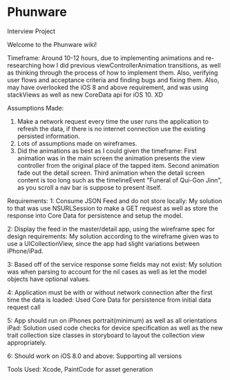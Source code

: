 # Phunware
Interview Project

Welcome to the Phunware wiki!

Timeframe: Around 10-12 hours, due to implementing animations and re-researching how I did previous viewControllerAnimation transitions, as well as thinking through the process of how to implement them. Also, verifying user flows and acceptance criteria and finding bugs and fixing them. Also, may have overlooked the iOS 8 and above requirement, and was using stackViews as well as new CoreData api for iOS 10. XD

Assumptions Made: 
1. Make a network request every time the user runs the application to refresh the data, if there is no internet connection use the existing persisted information.
2. Lots of assumptions made on wireframes. 
3. Did the animations as best as I could given the timeframe: First animation was in the main screen the animation presents the view controller from the original place of the tapped item. Second animation fade out the detail screen. Third animation when the detail screen content is too long such as the timelineEvent "Funeral of Qui-Gon Jinn", as you scroll a nav bar is suppose to present itself.

Requirements: 
1: Consume JSON Feed and do not store locally: My solution to that was use NSURLSession to make a GET request as well as store the response into Core Data for persistence and setup the model.

2: Display the feed in the master/detail app, using the wireframe spec for design requirements: My solution according to the wireframe given was to use a UICollectionView, since the app had slight variations between iPhone/iPad.

3: Based off of the service response some fields may not exist: My solution was when parsing to account for the nil cases as well as let the model objects have optional values.

4: Application must be with or without network connection after the first time the data is loaded: Used Core Data for persistence from initial data request call

5: App should run on iPhones portrait(minimum) as well as all orientations iPad: Solution used code checks for device specification as well as the new trait collection size classes in storyboard to layout the collection view appropriately.

6: Should work on iOS 8.0 and above: Supporting all versions

Tools Used: Xcode, PaintCode for asset generation

